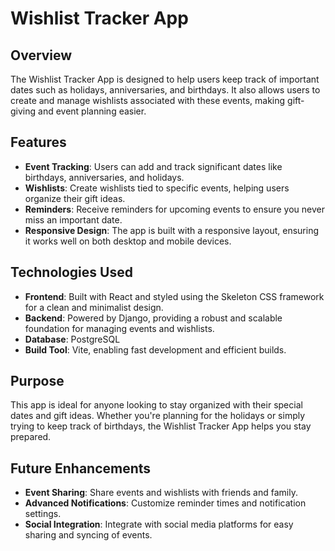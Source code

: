 # Wishlist Tracker App

## Overview

The Wishlist Tracker App is designed to help users keep track of important dates such as holidays, anniversaries, and birthdays. It also allows users to create and manage wishlists associated with these events, making gift-giving and event planning easier.

## Features

- **Event Tracking**: Users can add and track significant dates like birthdays, anniversaries, and holidays.
- **Wishlists**: Create wishlists tied to specific events, helping users organize their gift ideas.
- **Reminders**: Receive reminders for upcoming events to ensure you never miss an important date.
- **Responsive Design**: The app is built with a responsive layout, ensuring it works well on both desktop and mobile devices.

## Technologies Used

- **Frontend**: Built with React and styled using the Skeleton CSS framework for a clean and minimalist design.
- **Backend**: Powered by Django, providing a robust and scalable foundation for managing events and wishlists.
- **Database**: PostgreSQL
- **Build Tool**: Vite, enabling fast development and efficient builds.

## Purpose

This app is ideal for anyone looking to stay organized with their special dates and gift ideas. Whether you're planning for the holidays or simply trying to keep track of birthdays, the Wishlist Tracker App helps you stay prepared.

## Future Enhancements

- **Event Sharing**: Share events and wishlists with friends and family.
- **Advanced Notifications**: Customize reminder times and notification settings.
- **Social Integration**: Integrate with social media platforms for easy sharing and syncing of events.
